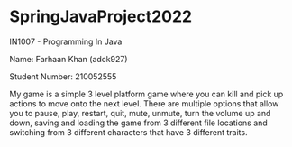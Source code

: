 # SpringJavaProject2022

IN1007 - Programming In Java

Name: Farhaan Khan (adck927)

Student Number: 210052555

My game is a simple 3 level platform game where you can kill and pick up actions to move onto the next level. There are multiple options that allow you to pause, play, restart, quit, mute, unmute, turn the volume up and  down, saving and loading the game from 3 different file locations and switching from 3 different characters that  have 3 different traits.

